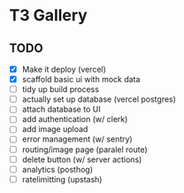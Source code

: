 # T3 Gallery

## TODO

- [x] Make it deploy (vercel)
- [x] scaffold basic ui with mock data
- [ ] tidy up build process
- [ ] actually set up database (vercel postgres)
- [ ] attach database to UI
- [ ] add authentication (w/ clerk)
- [ ] add image upload
- [ ] error management (w/ sentry)
- [ ] routing/image page (paralel route)
- [ ] delete button (w/ server actions)
- [ ] analytics (posthog)
- [ ] ratelimitting (upstash)